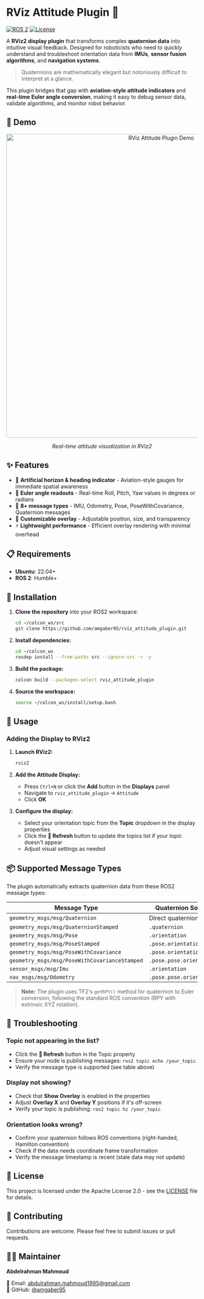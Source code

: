 # RViz Attitude Plugin 🧭

[![ROS 2](https://img.shields.io/badge/ROS2-%20Humble+-blue.svg)](https://docs.ros.org/en/humble/)
[![License](https://img.shields.io/badge/License-Apache%202.0-blue.svg)](LICENSE)

A **RViz2 display plugin** that transforms complex **quaternion data** into intuitive visual feedback. Designed for roboticists who need to quickly understand and troubleshoot orientation data from **IMUs**, **sensor fusion algorithms**, and **navigation systems**.

> Quaternions are mathematically elegant but notoriously difficult to interpret at a glance.

This plugin bridges that gap with **aviation-style attitude indicators** and **real-time Euler angle conversion**, making it easy to debug sensor data, validate algorithms, and monitor robot behavior.

## 🎥 Demo

<div align="center">
  <img src="docs/demo.gif" alt="RViz Attitude Plugin Demo" width="800"/>
  <p><i>Real-time attitude visualization in RViz2</i></p>
</div>

## ✨ Features

- 🧭 **Artificial horizon & heading indicator** - Aviation-style gauges for immediate spatial awareness
- 🎯 **Euler angle readouts** - Real-time Roll, Pitch, Yaw values in degrees or radians
- 📡 **8+ message types** - IMU, Odometry, Pose, PoseWithCovariance, Quaternion messages
- 🎨 **Customizable overlay** - Adjustable position, size, and transparency
- ⚡ **Lightweight performance** - Efficient overlay rendering with minimal overhead

## 📋 Requirements

- **Ubuntu**: 22.04+
- **ROS 2**: Humble+

## 🚀 Installation

1. **Clone the repository** into your ROS2 workspace:
   ```bash
   cd ~/colcon_ws/src
   git clone https://github.com/amgaber95/rviz_attitude_plugin.git
   ```

2. **Install dependencies:**
   ```bash
   cd ~/colcon_ws
   rosdep install --from-paths src --ignore-src -r -y
   ```

3. **Build the package:**
   ```bash
   colcon build --packages-select rviz_attitude_plugin
   ```

4. **Source the workspace:**
   ```bash
   source ~/colcon_ws/install/setup.bash
   ```

## 📖 Usage

### Adding the Display to RViz2

1. **Launch RViz2:**
   ```bash
   rviz2
   ```

2. **Add the Attitude Display:**
   - Press `Ctrl+N` or click the **Add** button in the **Displays** panel
   - Navigate to `rviz_attitude_plugin` → `Attitude`
   - Click **OK**

3. **Configure the display:**
   - Select your orientation topic from the **Topic** dropdown in the display properties
   - Click the **🔄 Refresh** button to update the topics list if your topic doesn't appear
   - Adjust visual settings as needed


## 📦 Supported Message Types

The plugin automatically extracts quaternion data from these ROS2 message types:

| Message Type | Quaternion Source |
|--------------|-------------------|
| `geometry_msgs/msg/Quaternion` | Direct quaternion |
| `geometry_msgs/msg/QuaternionStamped` | `.quaternion` |
| `geometry_msgs/msg/Pose` | `.orientation` |
| `geometry_msgs/msg/PoseStamped` | `.pose.orientation` |
| `geometry_msgs/msg/PoseWithCovariance` | `.pose.orientation` |
| `geometry_msgs/msg/PoseWithCovarianceStamped` | `.pose.pose.orientation` |
| `sensor_msgs/msg/Imu` | `.orientation` |
| `nav_msgs/msg/Odometry` | `.pose.pose.orientation` |

> **Note:** The plugin uses TF2's `getRPY()` method for quaternion to Euler conversion, following the standard ROS convention (RPY with extrinsic XYZ rotation).

## 🐛 Troubleshooting

### Topic not appearing in the list?
- Click the **🔄 Refresh** button in the Topic property
- Ensure your node is publishing messages: `ros2 topic echo /your_topic`
- Verify the message type is supported (see table above)

### Display not showing?
- Check that **Show Overlay** is enabled in the properties
- Adjust **Overlay X** and **Overlay Y** positions if it's off-screen
- Verify your topic is publishing: `ros2 topic hz /your_topic`

### Orientation looks wrong?
- Confirm your quaternion follows ROS conventions (right-handed, Hamilton convention)
- Check if the data needs coordinate frame transformation
- Verify the message timestamp is recent (stale data may not update)

## 📄 License

This project is licensed under the Apache License 2.0 - see the [LICENSE](LICENSE) file for details.

## 🤝 Contributing

Contributions are welcome. Please feel free to submit issues or pull requests.

## 👨‍💻 Maintainer

**Abdelrahman Mahmoud**

📧 Email: abdulrahman.mahmoud1995@gmail.com  
🐙 GitHub: [@amgaber95](https://github.com/amgaber95)
